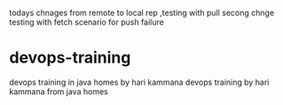 todays chnages from remote to local rep  ,testing with pull
secong chnge testing with fetch
scenario for push failure
# devops-training ## 
devops training   in java homes by hari kammana
devops training  by hari kammana from java homes
 

